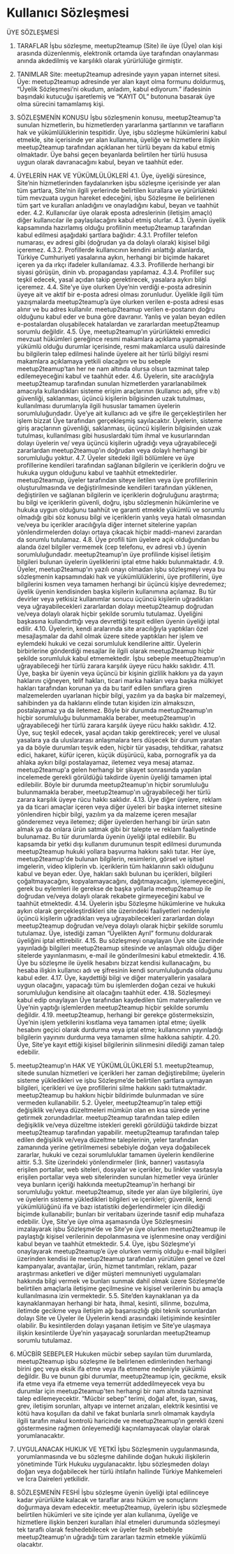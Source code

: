 # Kullanıcı Sözleşmesi

ÜYE SÖZLEŞMESİ

1. TARAFLAR
İşbu sözleşme, meetup2teamup (Site) ile üye (Üye) olan kişi arasında düzenlenmiş, elektronik ortamda üye tarafından onaylanması anında akdedilmiş ve karşılıklı olarak yürürlülüğe girmiştir.
2. TANIMLAR
Site: meetup2teamup adresinde yayın yapan internet sitesi. Üye: meetup2teamup adresinde yer alan kayıt olma formunu doldurmuş, “Üyelik Sözleşmesi’ni okudum, anladım, kabul ediyorum.” ifadesinin başındaki kutucuğu işaretlemiş ve “KAYIT OL” butonuna basarak üye olma sürecini tamamlamış kişi.
3. SÖZLEŞMENİN KONUSU
İşbu sözleşmenin konusu, meetup2teamup'ta sunulan hizmetlerin, bu hizmetlerden yararlanma şartlarının ve tarafların hak ve yükümlülüklerinin tespitidir. Üye, işbu sözleşme hükümlerini kabul etmekle, site içerisinde yer alan kullanıma, üyeliğe ve hizmetlere ilişkin meetup2teamup tarafından açıklanan her türlü beyanı da kabul etmiş olmaktadır. Üye bahsi geçen beyanlarda belirtilen her türlü hususa uygun olarak davranacağını kabul, beyan ve taahhüt eder.
4. ÜYELERİN HAK VE YÜKÜMLÜLÜKLERİ
4.1. Üye, üyeliği süresince, Site’nin hizmetlerinden faydalanırken işbu sözleşme içerisinde yer alan tüm şartlara, Site’nin ilgili yerlerinde belirtilen kurallara ve yürürlükteki tüm mevzuata uygun hareket edeceğini, işbu Sözleşme ile belirlenen tüm şart ve kuralları anladığını ve onayladığını kabul, beyan ve taahhüt eder.
4.2. Kullanıcılar üye olarak eposta adreslerinin (iletişim amaçlı) diğer kullanıcılar ile paylaşılacağını kabul etmiş olurlar.
4.3. Üyenin üyelik kapsamında hazırlamış olduğu profilinin meetup2teamup tarafından kabul
edilmesi aşağıdaki şartlara bağlıdır:
4.3.1. Profiller telefon numarası, ev adresi gibi (doğrudan ya da dolaylı olarak) kişisel bilgi
içeremez.
4.3.2. Profillerde kullanıcının kendini anlattığı alanlarda, Türkiye Cumhuriyeti yasalarına aykırı, herhangi bir biçimde hakaret içeren ya da ırkçı ifadeler kullanılamaz.
4.3.3. Profillerde herhangi bir siyasi görüşün, dinin vb. propagandası yapılamaz.
4.3.4. Profiller suç teşkil edecek, yasal açıdan takip gerektirecek, yasalara aykırı bilgi içeremez.
4.4. Site'ye üye olurken Üye’nin verdiği e-posta adresinin üyeye ait ve aktif bir e-posta adresi
olması zorunludur. Üyelikle ilgili tüm yazışmalarda meetup2teamup’a üye olurken verilen e-posta adresi esas alınır ve bu adres kullanılır. meetup2teamup verilen e-postanın doğru olduğunu kabul eder ve buna göre davranır. Yanlış ve yalan beyan edilen e-postalardan oluşabilecek hatalardan ve zararlardan meetup2teamup sorumlu değildir.
4.5. Üye, meetup2teamup’ın yürürlükteki emredici mevzuat hükümleri gereğince resmi makamlara açıklama yapmakla yükümlü olduğu durumlar içerisinde, resmi makamlarca usulü dairesinde bu bilgilerin talep edilmesi halinde üyelere ait her türlü bilgiyi resmi makamlara açıklamaya yetkili olacağını ve bu sebeple meetup2teamup’tan her ne nam altında olursa olsun tazminat talep edilemeyeceğini kabul ve taahhüt eder.
4.6. Üyelerin, site aracılığıyla meetup2teamup tarafından sunulan hizmetlerden yararlanabilmek amacıyla kullandıkları sisteme erişim araçlarının (kullanıcı adı, şifre v.b) güvenliği, saklanması, üçüncü kişilerin bilgisinden uzak tutulması, kullanılması durumlarıyla ilgili hususlar tamamen üyelerin sorumluluğundadır. Üye’ye ait kullanıcı adı ve şifre ile gerçekleştirilen her işlem bizzat Üye tarafından gerçekleşmiş sayılacaktır. Üyelerin, sisteme giriş araçlarının güvenliği, saklanması, üçüncü kişilerin bilgisinden uzak tutulması, kullanılması gibi hususlardaki tüm ihmal ve kusurlarından dolayı üyelerin ve/ veya üçüncü kişilerin uğradığı veya uğrayabileceği zararlardan meetup2teamup’ın doğrudan veya dolaylı herhangi bir sorumluluğu yoktur.
4.7. Üyeler sitedeki ilgili bölümlere ve üye profillerine kendileri tarafından sağlanan bilgilerin ve içeriklerin doğru ve hukuka uygun olduğunu kabul ve taahhüt etmektedirler. meetup2teamup, üyeler tarafından siteye iletilen veya üye profillerinin oluşturulmasında ve değiştirilmesinde kendileri tarafından yüklenen, değiştirilen ve sağlanan bilgilerin ve içeriklerin doğruluğunu araştırma; bu bilgi ve içeriklerin güvenli, doğru, işbu sözleşmenin hükümlerine ve hukuka uygun olduğunu taahhüt ve garanti etmekle yükümlü ve sorumlu olmadığı gibi söz konusu bilgi ve içeriklerin yanlış veya hatalı olmasından ve/veya bu içerikler aracılığıyla diğer internet sitelerine yapılan yönlendirmelerden dolayı ortaya çıkacak hiçbir maddi-manevi zarardan da sorumlu tutulamaz.
4.8. Üye profili tüm üyelere açık olduğundan bu alanda özel bilgiler vermemek (cep telefonu, ev adresi vb.) üyenin sorumluluğundadır. meetup2teamup’ın üye profilinde kişisel iletişim bilgileri bulunan üyelerin üyeliklerini iptal etme hakkı bulunmaktadır.
4.9. Üyeler, meetup2teamup’ın yazılı onayı olmadan işbu sözleşmeyi veya bu sözleşmenin
kapsamındaki hak ve yükümlülüklerini, üye profillerini, üye bilgilerini kısmen veya tamamen
herhangi bir üçüncü kişiye devredemez; üyelik üyenin kendisinden başka kişilerin kullanımına açılamaz. Bu tür devirler veya yetkisiz kullanımlar sonucu üçüncü kişilerin uğradıkları veya uğrayabilecekleri zararlardan dolayı meetup2teamup doğrudan ve/veya dolaylı olarak hiçbir şekilde sorumlu tutulamaz. Üyeliğini başkasına kullandırttığı veya devrettiği tespit edilen üyenin üyeliği iptal edilir.
4.10. Üyelerin, kendi aralarında site aracılığıyla yaptıkları özel mesajlaşmalar da dahil olmak üzere sitede yaptıkları her işlem ve eylemdeki hukuki ve cezai sorumluluk kendilerine aittir. Üyelerin birbirlerine gönderdiği mesajlar ile ilgili olarak meetup2teamup hiçbir şekilde sorumluluk kabul etmemektedir. İşbu sebeple meetup2teamup’ın uğrayabileceği her türlü zarara karşılık üyeye rücu hakkı saklıdır.
4.11. Üye, başka bir üyenin veya üçüncü bir kişinin gizlilik hakkını ya da yayın haklarını çiğneyen, telif hakları, ticari marka hakları veya başka mülkiyet hakları tarafından korunan ya da bu tarif edilen sınıflara giren malzemelerden uyarlanan hiçbir bilgi, yazılım ya da başka bir malzemeyi, sahibinden ya da haklarını elinde tutan kişiden izin almaksızın, postalayamaz ya da iletemez. Böyle bir durumda meetup2teamup'ın hiçbir sorumluluğu bulunmamakla beraber, meetup2teamup’ın uğrayabileceği her türlü zarara karşılık üyeye rücu hakkı saklıdır.
4.12. Üye, suç teşkil edecek, yasal açıdan takip gerektirecek; yerel ve ulusal yasalara ya da
uluslararası anlaşmalara ters düşecek bir durum yaratan ya da böyle durumları teşvik eden, hiçbir tür yasadışı, tehditkar, rahatsız edici, hakaret, küfür içeren, küçük düşürücü, kaba, pornografik ya da ahlaka aykırı bilgi postalayamaz, iletemez veya mesaj atamaz. meetup2teamup'a gelen herhangi bir şikayet sonrasında yapılan incelemede gerekli görüldüğü takdirde üyenin üyeliği tamamen iptal edilebilir. Böyle bir durumda meetup2teamup'ın hiçbir sorumluluğu bulunmamakla beraber, meetup2teamup'ın uğrayabileceği her türlü zarara karşılık üyeye rücu hakkı saklıdır.
4.13. Üye diğer üyelere, reklam ya da ticari amaçlar içeren veya diğer üyeleri bir başka internet sitesine yönlendiren hiçbir bilgi, yazılım ya da malzeme içeren mesajlar gönderemez veya iletemez; diğer üyelerden herhangi bir ürün satın almak ya da onlara ürün satmak gibi bir talepte ve reklam faaliyetinde bulunamaz. Bu tür durumlarda üyenin üyeliği iptal edilebilir. Bu kapsamda bir yetki dışı kullanım durumunun tespit edilmesi durumunda meetup2teamup hukuki yollara başvurma hakkını saklı tutar. Her üye, meetup2teamup'de bulunan bilgilerin, resimlerin, görsel ve işitsel imgelerin, video kliplerin vb. içeriklerin tüm haklarının saklı olduğunu kabul ve beyan eder. Üye, hakları saklı bulunan bu içerikleri, bilgileri çoğaltmayacağını, kopyalamayacağını, dağıtmayacağını, işlemeyeceğini, gerek bu eylemleri ile gerekse de başka yollarla meetup2teamup ile doğrudan ve/veya dolaylı olarak rekabete girmeyeceğini kabul ve taahhüt etmektedir. 
4.14. Üyelerin işbu Sözleşme hükümlerine ve hukuka aykırı olarak gerçekleştirdikleri site üzerindeki faaliyetleri nedeniyle üçüncü kişilerin uğradıkları veya uğrayabilecekleri zararlardan dolayı meetup2teamup doğrudan ve/veya dolaylı olarak hiçbir şekilde sorumlu tutulamaz. Üye, istediği zaman “Üyelikten Ayrıl” formunu doldurarak üyeliğini iptal ettirebilir. 4.15. Bu sözleşmeyi onaylayan Üye site üzerinde yayınladığı bilgileri meetup2teamup sitesinde ve anlaşmalı olduğu diğer sitelerde yayınlanmasını, e-mail ile gönderilmesini kabul etmektedir.
4.16. Üye bu sözleşme ile üyelik hesabını bizzat kendisi kullanacağını, bu hesaba ilişkin kullanıcı adı ve şifresinin kendi sorumluluğunda olduğunu kabul eder.
4.17. Üye, kaydettiği bilgi ve diğer materyallerin yasalara uygun olacağını, yapacağı tüm bu
işlemlerden doğan cezai ve hukuki sorumluluğun kendisine ait olacağını taahhüt eder.
4.18. Sözleşmeyi kabul edip onaylayan Üye tarafından kaydedilen tüm materyallerden ve Üye’nin yaptığı işlemlerden meetup2teamup hiçbir şekilde sorumlu değildir.
4.19. meetup2teamup, herhangi bir gerekçe göstermeksizin, Üye’nin işlem yetkilerini kısıtlama veya tamamen iptal etme; üyelik hesabını geçici olarak durdurma veya iptal etme; kullanıcının yayınladığı bilgilerin yayınını durdurma veya tamamen silme hakkına sahiptir.
4.20. Üye, Site’ye kayıt ettiği kişisel bilgilerinin silinmesini dilediği zaman talep edebilir.

5. meetup2teamup’ın HAK VE YÜKÜMLÜLÜKLERİ
5.1. meetup2teamup, sitede sunulan hizmetleri ve içerikleri her zaman değiştirebilme; üyelerin sisteme yükledikleri ve işbu Sözleşme’de belirtilen şartlara uymayan bilgileri, içerikleri ve üye
profillerini silme hakkını saklı tutmaktadır. meetup2teamup bu hakkını hiçbir bildirimde
bulunmadan ve süre vermeden kullanabilir.
5.2. Üyeler, meetup2teamup’in talep ettiği değişiklik ve/veya düzeltmeleri mümkün olan en kısa sürede yerine getirmek zorundadırlar. meetup2teamup tarafından talep edilen değişiklik ve/veya düzeltme istekleri gerekli görüldüğü takdirde bizzat meetup2teamup tarafından yapabilir. meetup2teamup tarafından talep edilen değişiklik ve/veya düzeltme taleplerinin, yeler tarafından zamanında yerine getirilmemesi sebebiyle doğan veya doğabilecek zararlar, hukuki ve cezai sorumluluklar tamamen üyelerin kendilerine aittir.
5.3. Site üzerindeki yönlendirmeler (link, banner) vasıtasıyla erişilen portallar, web siteleri, dosyalar ve içerikler, bu linkler vasıtasıyla erişilen portallar veya web sitelerinden sunulan hizmetler veya ürünler veya bunların içeriği hakkında meetup2teamup'in herhangi bir sorumluluğu yoktur. meetup2teamup, sitede yer alan üye bilgilerini, üye ve üyelerin sisteme yükledikleri bilgileri ve
içerikleri; güvenlik, kendi yükümlülüğünü ifa ve bazı istatistiki değerlendirmeler için dilediği
biçimde kullanabilir; bunları bir veritabanı üzerinde tasnif edip muhafaza edebilir. Üye, Site’ye üye olma aşamasında Üye Sözleşmesini imzalayarak işbu Sözleşme’de ve Site’ye üye olurken meetup2teamup ile paylaştığı kişisel verilerinin depolanmasına ve işlenmesine onay verdiğini kabul beyan ve taahhüt etmektedir.
5.4. Üye, işbu Sözleşme’yi onaylayarak meetup2teamup’e üye olurken vermiş olduğu e-mail
bilgileri üzerinden kendisi ile meetup2teamup tarafından yürütülen genel ve özel kampanyalar, avantajlar, ürün, hizmet tanıtımları, reklam, pazar araştırması anketleri ve diğer müşteri memnuniyeti uygulamaları hakkında bilgi vermek ve bunları sunmak dahil olmak üzere Sözleşme’de belirtilen amaçlarla iletişime geçilmesine ve kişisel verilerinin bu amaçla kullanılmasına izin vermektedir.
5.5. Site’den kaynaklanan ya da kaynaklanmayan herhangi bir hata, ihmal, kesinti, silinme,
bozulma, iletimde gecikme veya iletişim ağı başarısızlığı gibi teknik sorunlardan dolayı Site ve Üyeler ile Üyelerin kendi arasındaki iletişiminde kesintiler olabilir. Bu kesintilerden dolayı yaşanan iletişim ve Site’ye ulaşmaya ilişkin kesintilerde Üye’nin yaşayacağı sorunlardan meetup2teamup sorumlu tutulamaz.
6. MÜCBİR SEBEPLER
Hukuken mücbir sebep sayılan tüm durumlarda, meetup2teamup işbu sözleşme ile belirlenen edimlerinden herhangi birini geç veya eksik ifa etme veya ifa etmeme nedeniyle yükümlü değildir. Bu ve bunun gibi durumlar, meetup2teamup için, gecikme, eksik ifa etme veya ifa etmeme veya temerrüt addedilmeyecek veya bu durumlar için meetup2teamup'ten herhangi bir nam altında tazminat talep edilemeyecektir. “Mücbir sebep” terimi, doğal afet, isyan, savaş, grev, iletişim sorunları, altyapı ve internet arızaları, elektrik kesintisi ve kötü hava koşulları da dahil ve fakat bunlarla sınırlı olmamak kaydıyla ilgili tarafın makul kontrolü haricinde ve meetup2teamup’ın gerekli özeni göstermesine rağmen önleyemediği kaçınılamayacak olaylar olarak yorumlanacaktır.

7. UYGULANACAK HUKUK VE YETKİ
İşbu Sözleşmenin uygulanmasında, yorumlanmasında ve bu sözleşme dahilinde doğan hukuki ilişkilerin yönetiminde Türk Hukuku uygulanacaktır. İşbu sözleşmeden dolayı doğan veya doğabilecek her türlü ihtilafın hallinde Türkiye Mahkemeleri ve İcra Daireleri yetkilidir.
8. SÖZLEŞMENİN FESHİ
İşbu sözleşme üyenin üyeliği iptal edilinceye kadar yürürlükte kalacak ve taraflar arası hüküm ve sonuçlarını doğurmaya devam edecektir. meetup2teamup, üyelerin işbu sözleşmede belirtilen hükümleri ve site içinde yer alan kullanıma, üyeliğe ve hizmetlere ilişkin benzeri kuralları ihlal etmeleri durumunda sözleşmeyi tek taraflı olarak feshedebilecek ve üyeler fesih sebebiyle meetup2teamup'ın uğradığı tüm zararları tazmin etmekle yükümlü olacaktır.

